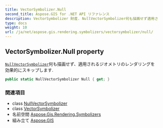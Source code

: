 ```yaml
---
title: VectorSymbolizer.Null
second_title: Aspose.GIS for .NET API リファレンス
description: VectorSymbolizer 財産. NullVectorSymbolizer何も描画せず適用されるジオメトリのレンダリングを効果的にスキップします.
type: docs
weight: 10
url: /ja/net/aspose.gis.rendering.symbolizers/vectorsymbolizer/null/
---
```

## VectorSymbolizer.Null property

[`NullVectorSymbolizer`](../../nullvectorsymbolizer/)何も描画せず、適用されるジオメトリのレンダリングを効果的にスキップします.

```csharp
public static NullVectorSymbolizer Null { get; }
```

### 関連項目

* class [NullVectorSymbolizer](../../nullvectorsymbolizer/)
* class [VectorSymbolizer](../)
* 名前空間 [Aspose.Gis.Rendering.Symbolizers](../../vectorsymbolizer/)
* 組み立て [Aspose.GIS](../../../)


